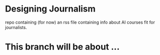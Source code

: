 # Designing Journalism

repo containing (for now) an rss file containing info about AI courses fit for journalists. 


# This branch will be about ... 
